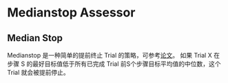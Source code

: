 # Medianstop Assessor

## Median Stop

Medianstop 是一种简单的提前终止 Trial 的策略，可参考[论文](https://static.googleusercontent.com/media/research.google.com/en//pubs/archive/46180.pdf)。 如果 Trial X 在步骤 S 的最好目标值低于所有已完成 Trial 前S个步骤目标平均值的中位数，这个 Trial 就会被提前停止。
